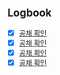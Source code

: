 

## Logbook
- [x] [공채 확인](things:///show?id=3eEC9HUTbSuwW3ubx6K4hy)
- [x] [공채 확인](things:///show?id=U2qUzmWf347yrMrTmCPD9H)
- [x] [공채 확인](things:///show?id=8ve41RdQ594T25WDybrs55)
- [x] [공채 확인](things:///show?id=GAhzbd8664kaTmuc4Ax6AE)